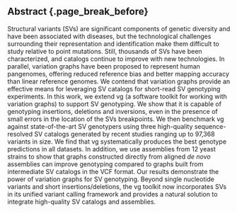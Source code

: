 ## Abstract {.page_break_before}

<!-- Test comment -->
<!-- Edit on github, in the branch of the PR -->


Structural variants (SVs) are significant components of genetic diversity and have been associated with diseases, but the technological challenges surrounding their representation and identification make them difficult to study relative to point mutations. 
Still, thousands of SVs have been characterized, and catalogs continue to improve with new technologies.
In parallel, variation graphs have been proposed to represent human pangenomes, offering reduced reference bias and better mapping accuracy than linear reference genomes. 
We contend that variation graphs provide an effective means for leveraging SV catalogs for short-read SV genotyping experiments.
In this work, we extend vg (a software toolkit for working with variation graphs) to support SV genotyping.
We show that it is capable of genotyping insertions, deletions and inversions, even in the presence of small errors in the location of the SVs breakpoints.
We then benchmark vg against state-of-the-art SV genotypers using three high-quality sequence-resolved SV catalogs generated by recent studies ranging up to 97,368 variants in size.
We find that vg systematically produces the best genotype predictions in all datasets.
In addition, we use assemblies from 12 yeast strains to show that graphs constructed directly from aligned *de novo* assemblies can improve genotyping compared to graphs built from intermediate SV catalogs in the VCF format.
Our results demonstrate the power of variation graphs for SV genotyping.
Beyond single nucleotide variants and short insertions/deletions, the vg toolkit now incorporates SVs in its unified variant calling framework and provides a natural solution to integrate high-quality SV catalogs and assemblies.

